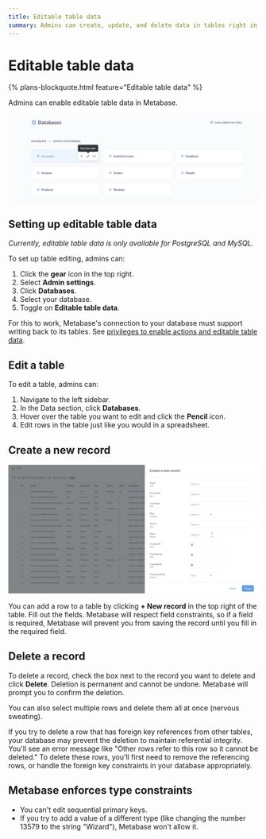 ```yaml
---
title: Editable table data
summary: Admins can create, update, and delete data in tables right in Metabase.
---
```


# Editable table data

{% plans-blockquote.html feature="Editable table data"  %}

Admins can enable editable table data in Metabase.

![Edit table](./images/edit-table.png)

## Setting up editable table data

_Currently, editable table data is only available for PostgreSQL and MySQL._

To set up table editing, admins can:

1. Click the **gear** icon in the top right.
2. Select **Admin settings**.
3. Click **Databases**.
4. Select your database.
5. Toggle on **Editable table data**.

For this to work, Metabase's connection to your database must support writing back to its tables. See [privileges to enable actions and editable table data](../databases/users-roles-privileges.md#privileges-to-enable-actions-and-editable-table-data).

## Edit a table

To edit a table, admins can:

1. Navigate to the left sidebar.
2. In the Data section, click **Databases**.
3. Hover over the table you want to edit and click the **Pencil** icon.
4. Edit rows in the table just like you would in a spreadsheet.

## Create a new record

![Create new record](./images/create-new-record.png)

You can add a row to a table by clicking **+ New record** in the top right of the table. Fill out the fields. Metabase will respect field constraints, so if a field is required, Metabase will prevent you from saving the record until you fill in the required field.

## Delete a record

To delete a record, check the box next to the record you want to delete and click **Delete**. Deletion is permanent and cannot be undone. Metabase will prompt you to confirm the deletion.

You can also select multiple rows and delete them all at once (nervous sweating).

If you try to delete a row that has foreign key references from other tables, your database may prevent the deletion to maintain referential integrity. You'll see an error message like "Other rows refer to this row so it cannot be deleted." To delete these rows, you'll first need to remove the referencing rows, or handle the foreign key constraints in your database appropriately.

## Metabase enforces type constraints

- You can't edit sequential primary keys.
- If you try to add a value of a different type (like changing the number 13579 to the string "Wizard"), Metabase won't allow it.
